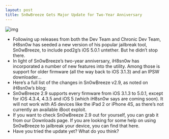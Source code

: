 ```yaml
---
layout: post
title: Sn0wBreeze Gets Major Update for Two-Year Anniversary
---
```

![img](http://media.idownloadblog.com/wp-content/uploads/2011/12/sn0wbreeze-icon.png)
* Following up releases from both the Dev Team and Chronic Dev Team, iH8sn0w has seeded a new version of his popular jailbreak tool, Sn0wBreeze, to include pod2g’s iOS 5.0.1 untether. But he didn’t stop there.
* In light of Sn0wBreeze’s two-year anniversary, iH8sn0w has incorporated a number of new features into the utility. Among those is support for older firmware (all the way back to iOS 3.1.3) and an IPSW downloader…
* Here’s a full list of the changes in Sn0wBreeze v2.9, as noted on iH8sn0w’s blog:
* Sn0wBreeze 2.9 supports every firmware from iOS 3.1.3 to 5.0.1, except for iOS 4.3.4, 4.3.5 and iOS 5 (which iH8sn0w says are coming soon). It will not work with A5 devices like the iPad 2 or iPhone 4S, as there’s not currently an available iBoot exploit.
* If you want to check Sn0wBreeze 2.9 out for yourself, you can grab it from our Downloads page. If you are looking for some help on using Sn0wBreeze to jailbreak your device, you can find that here.
* Have you tried the update yet? What do you think?

